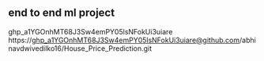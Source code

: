 ## end to end ml project
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
https://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@github.com/abhinavdwivedilko16/House_Price_Prediction.git